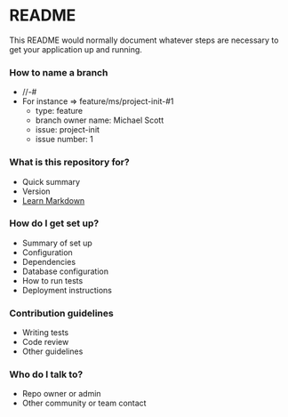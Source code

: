 # README #

This README would normally document whatever steps are necessary to get your application up and running.

### How to name a branch ###
* <type>/<initials>/<issue>-#<issue-number>
* For instance => feature/ms/project-init-#1 
	* type: feature
	* branch owner name: Michael Scott
	* issue: project-init
	* issue number: 1

### What is this repository for? ###

* Quick summary
* Version
* [Learn Markdown](https://bitbucket.org/tutorials/markdowndemo)

### How do I get set up? ###

* Summary of set up
* Configuration
* Dependencies
* Database configuration
* How to run tests
* Deployment instructions

### Contribution guidelines ###

* Writing tests
* Code review
* Other guidelines

### Who do I talk to? ###

* Repo owner or admin
* Other community or team contact